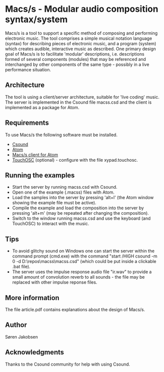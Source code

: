 # Macs/s - Modular audio composition syntax/system

Macs/s is a tool to support a specific method of composing and performing electronic music. The tool comprises a simple musical notation language (syntax) for describing pieces of electronic music, and a program (system) which creates audible, interactive music as described. One primary design goal of Macs/s is to facilitate 'modular' descriptions, i.e. descriptions formed of several components (modules) that may be referenced and interchanged by other components of the same type - possibly in a live performance situation.

## Architecture

The tool is using a client/server architecture, suitable for 'live coding' music. The server is implemented in the Csound file macss.csd and the client is implemented as a package for Atom.

## Requirements

To use Macs/s the following software must be installed.

* [Csound](http://csound.com/)
* [Atom](https://atom.io/)
* [Macs/s client for Atom](https://github.com/sorenjakobsen/macss-client)
* [TouchOSC](https://hexler.net/software/touchosc) (optional) - configure with the file xypad.touchosc.

## Running the examples

* Start the server by running macss.csd with Csound.
* Open one of the example (.macss) files with Atom.
* Load the samples into the server by pressing 'alt+l' (the Atom window showing the example file must be active).
* Compile the example and load the composition into the server by pressing 'alt+m' (may be repeated after changing the composition).
* Switch to the window running macss.csd and use the keyboard (and TouchOSC) to interact with the music.

## Tips

* To avoid glitchy sound on Windows one can start the server within the command prompt (cmd.exe) with the command "start /HIGH csound -m 0 -d D:\repos\macss\macss.csd" (which could be put inside a clickable .bat file).
* The server uses the impulse response audio file "ir.wav" to provide a small amount of convolution reverb to all sounds - the file may be replaced with other impulse reponse files.

## More information

The file article.pdf contains explanations about the design of Macs/s.

## Author

Søren Jakobsen

## Acknowledgments

Thanks to the Csound community for help with using Csound.

